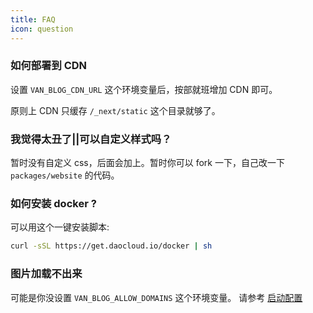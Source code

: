```yaml
---
title: FAQ
icon: question
---
```


### 如何部署到 CDN

设置 `VAN_BLOG_CDN_URL` 这个环境变量后，按部就班增加 CDN 即可。

原则上 CDN 只缓存 `/_next/static` 这个目录就够了。

### 我觉得太丑了||可以自定义样式吗？

暂时没有自定义 css，后面会加上。暂时你可以 fork 一下，自己改一下 `packages/website` 的代码。

### 如何安装 docker ?

可以用这个一键安装脚本:

```bash
curl -sSL https://get.daocloud.io/docker | sh
```

### 图片加载不出来

可能是你没设置 `VAN_BLOG_ALLOW_DOMAINS` 这个环境变量。
请参考 [启动配置](/guide/env.md#环境变量)

<!-- ### 什么是 SSG / SSR

### 能解释一下增量渲染吗？

next.js 的 ISR 了解一下？开箱即用。 -->

